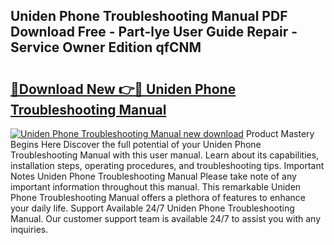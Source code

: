 ## Uniden Phone Troubleshooting Manual PDF Download Free - Part-lye User Guide Repair - Service Owner Edition qfCNM

# <h2><a href="http://bc14682.oget.top/?id=Uniden+Phone+Troubleshooting+Manual">🔗Download New 👉🔴 Uniden Phone Troubleshooting Manual</a></h2>

[![Uniden Phone Troubleshooting Manual new download](https://i.imgur.com/5g1atiW.png)](http://bc14682.oget.top/?id=Uniden+Phone+Troubleshooting+Manual)
Product Mastery Begins Here Discover the full potential of your Uniden Phone Troubleshooting Manual with this user manual. Learn about its capabilities, installation steps, operating procedures, and troubleshooting tips. Important Notes Uniden Phone Troubleshooting Manual Please take note of any important information throughout this manual. This remarkable Uniden Phone Troubleshooting Manual offers a plethora of features to enhance your daily life. Support Available 24/7 Uniden Phone Troubleshooting Manual. Our customer support team is available 24/7 to assist you with any inquiries.
